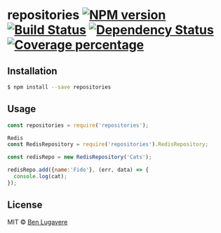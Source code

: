 # repositories [![NPM version][npm-image]][npm-url] [![Build Status][travis-image]][travis-url] [![Dependency Status][daviddm-image]][daviddm-url] [![Coverage percentage][coveralls-image]][coveralls-url]
> 

## Installation

```sh
$ npm install --save repositories
```

## Usage

```js
const repositories = require('repositories');

Redis
const RedisRepository = require('repositories').RedisRepository;

const redisRepo = new RedisRepository('Cats');

redisRepo.add({name:'Fido'}, (err, data) => {
  console.log(cat);
});

```
## License

MIT © [Ben Lugavere]()


[npm-image]: https://badge.fury.io/js/repositories.svg
[npm-url]: https://npmjs.org/package/repositories
[travis-image]: https://travis-ci.org/blugavere/repositories.svg?branch=master
[travis-url]: https://travis-ci.org/blugavere/repositories
[daviddm-image]: https://david-dm.org/blugavere/repositories.svg?theme=shields.io
[daviddm-url]: https://david-dm.org/blugavere/repositories
[coveralls-image]: https://coveralls.io/repos/blugavere/repositories/badge.svg
[coveralls-url]: https://coveralls.io/r/blugavere/repositories
